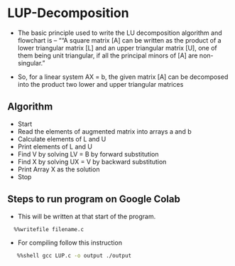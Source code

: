 # LUP-Decomposition

*    The basic principle used to write the LU decomposition algorithm and flowchart is – ““A square matrix [A] can be written as the product of a lower triangular matrix [L] and an upper triangular matrix [U], one of them being unit triangular, if all the principal minors of [A] are non-singular.”

*    So, for a linear system AX = b, the given matrix [A] can be decomposed into the product two lower and upper triangular matrices


## Algorithm
*    Start
*    Read the elements of augmented matrix into arrays a and b
*    Calculate elements of L and U
*    Print elements of L and U
*    Find V by solving LV = B by forward substitution
*    Find X by solving UX = V by backward substitution
*    Print Array X as the solution
*    Stop
## Steps to run program on Google Colab

*    This will be written at that start of the program.
```bash
  %%writefile filename.c
```
*    For compiling follow this instruction 
```bash
   %%shell gcc LUP.c -o output ./output
```
